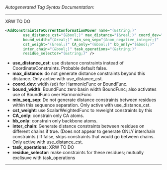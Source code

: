 <!-- THIS IS AN AUTOGENERATED FILE: Don't edit it directly, instead change the schema definition in the code itself. -->

_Autogenerated Tag Syntax Documentation:_

---
XRW TO DO

```xml
<AddConstraintsToCurrentConformationMover name="(&string;)"
        use_distance_cst="(&bool;)" max_distance="(&real;)" coord_dev="(&real;)"
        bound_width="(&real;)" min_seq_sep="(&non_negative_integer;)"
        cst_weight="(&real;)" CA_only="(&bool;)" bb_only="(&bool;)"
        inter_chain="(&bool;)" task_operations="(&string;)"
        residue_selector="(&string;)" />
```

-   **use_distance_cst**: use distance constraints instead of CoordinateConstraints. Probable default false.
-   **max_distance**: do not generate distance constraints beyond this distance.  Only active with use_distance_cst.
-   **coord_dev**: width (sd) for HarmonicFunc or BoundFunc.
-   **bound_width**: BoundFunc zero basin width BoundFunc; also activates use of BoundFunc over HarmonicFunc
-   **min_seq_sep**: Do not generate distance constraints between residues within this sequence separation.  Only active with use_distance_cst.
-   **cst_weight**: use ScalarWeightedFunc to reweight constraints by this
-   **CA_only**: constrain only CA atoms.
-   **bb_only**: constrain only backbone atoms.
-   **inter_chain**: Generate distance constraints between residues on different chains if true.  (Does not appear to generate ONLY interchain constraints.)  If false, skips constraints that would go between chains.  Only active with use_distance_cst.
-   **task_operations**: XRW TO DO
-   **residue_selector**: make constraints for these residues; mutually exclisuve with task_operations

---
